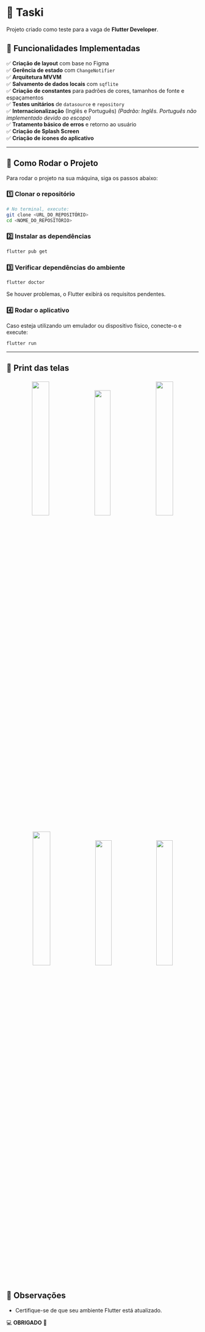 # 📝 Taski

Projeto criado como teste para a vaga de **Flutter Developer**.

## 📌 Funcionalidades Implementadas

✅ **Criação de layout** com base no Figma  
✅ **Gerência de estado** com `ChangeNotifier`  
✅ **Arquitetura MVVM**  
✅ **Salvamento de dados locais** com `sqflite`  
✅ **Criação de constantes** para padrões de cores, tamanhos de fonte e espaçamentos  
✅ **Testes unitários** de `datasource` e `repository`  
✅ **Internacionalização** (Inglês e Português) *(Padrão: Inglês. Português não implementado devido ao escopo)*  
✅ **Tratamento básico de erros** e retorno ao usuário  
✅ **Criação de Splash Screen**  
✅ **Criação de ícones do aplicativo**  

---

## 🚀 Como Rodar o Projeto

Para rodar o projeto na sua máquina, siga os passos abaixo:

### 1️⃣ Clonar o repositório
```sh
# No terminal, execute:
git clone <URL_DO_REPOSITÓRIO>
cd <NOME_DO_REPOSITÓRIO>
```

### 2️⃣ Instalar as dependências
```sh
flutter pub get
```

### 3️⃣ Verificar dependências do ambiente
```sh
flutter doctor
```
Se houver problemas, o Flutter exibirá os requisitos pendentes.

### 4️⃣ Rodar o aplicativo
Caso esteja utilizando um emulador ou dispositivo físico, conecte-o e execute:
```sh
flutter run
```

---

## 📱 Print das telas

<p align="center">
  <img src="https://github.com/user-attachments/assets/c810a319-3015-49d9-b1b1-e1bd225ec32b" width="30%" style="margin: 5px;" />
  <img src="https://github.com/user-attachments/assets/c0e1b630-4ccf-4a42-870b-b25471971f1b" width="29%" style="margin: 5px;" />
  <img src="https://github.com/user-attachments/assets/7b9736b9-de6f-4ad9-91e0-35f6552ce1a9" width="30%" style="margin: 5px;" />
  <br>
  <img src="https://github.com/user-attachments/assets/a047a191-b48a-4f25-8cd6-9326a069aec9" width="30%" style="margin: 5px;" />
  <img src="https://github.com/user-attachments/assets/820ea03b-e816-4c1f-8cdb-f033c133836c" width="29%" style="margin: 5px;" />
  <img src="https://github.com/user-attachments/assets/0d2e94c5-1546-4aa6-934b-14d67c33c021" width="29%" style="margin: 5px;" />
</p>


## 📌 Observações
- Certifique-se de que seu ambiente Flutter está atualizado.

💻 **OBRIGADO** 🚀


